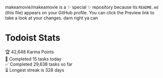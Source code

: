makeamovie/makeamovie is a ✨ special ✨ repository because its `README.md` (this file) appears on your GitHub profile.
You can click the Preview link to take a look at your changes. darn right ya can

# Todoist Stats

<!-- TODO-IST:START -->
🏆  42,648 Karma Points           
🌸  Completed 15 tasks today           
✅  Completed 29,638 tasks so far           
⏳  Longest streak is 328 days
<!-- TODO-IST:END -->
